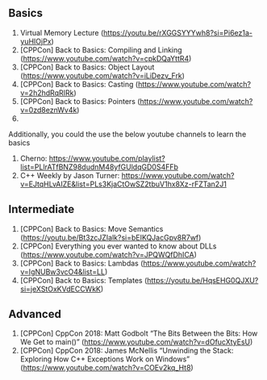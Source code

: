 ## Basics

1. Virtual Memory Lecture (https://youtu.be/rXGGSYYYwh8?si=Pi6ez1a-yuHIOjPx)
2. [CPPCon] Back to Basics: Compiling and Linking (https://www.youtube.com/watch?v=cpkDQaYttR4)
3. [CPPCon] Back to Basics: Object Layout (https://www.youtube.com/watch?v=iLiDezv_Frk)
4. [CPPCon] Back to Basics: Casting (https://www.youtube.com/watch?v=2h2hdRqRIRk)
5. [CPPCon] Back to Basics: Pointers (https://www.youtube.com/watch?v=0zd8eznWv4k)
6. 

Additionally, you could the use the below youtube channels to learn the basics 

1. Cherno: https://www.youtube.com/playlist?list=PLlrATfBNZ98dudnM48yfGUldqGD0S4FFb
2. C++ Weekly by Jason Turner: https://www.youtube.com/watch?v=EJtqHLvAIZE&list=PLs3KjaCtOwSZ2tbuV1hx8Xz-rFZTan2J1

## Intermediate

1. [CPPCon] Back to Basics: Move Semantics (https://youtu.be/Bt3zcJZIalk?si=bEIKQJacGpv8R7wf)
2. [CPPCon] Everything you ever wanted to know about DLLs (https://www.youtube.com/watch?v=JPQWQfDhICA)
3. [CPPCon] Back to Basics: Lambdas (https://www.youtube.com/watch?v=IgNUBw3vcO4&list=LL)
4. [CPPCon] Back to Basics: Templates (https://youtu.be/HqsEHG0QJXU?si=jeXStOxKVdECCWkK)

## Advanced

1. [CPPCon] CppCon 2018: Matt Godbolt “The Bits Between the Bits: How We Get to main()”  (https://www.youtube.com/watch?v=dOfucXtyEsU)
2. [CPPCon] CppCon 2018: James McNellis “Unwinding the Stack: Exploring How C++ Exceptions Work on Windows” (https://www.youtube.com/watch?v=COEv2kq_Ht8) 
